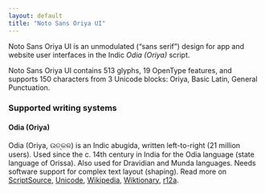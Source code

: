 ```yaml
---
layout: default
title: "Noto Sans Oriya UI"
---
```

Noto Sans Oriya UI is an unmodulated (“sans serif”) design for app and website user interfaces in the Indic _Odia (Oriya)_ script. 

Noto Sans Oriya UI contains 513 glyphs, 19 OpenType features, and supports 150 characters from 3 Unicode blocks: Oriya, Basic Latin, General Punctuation.


### Supported writing systems


#### Odia (Oriya)

Odia (Oriya, <span class='autonym'>ଉତ୍କଳ</span>) is an Indic abugida, written left-to-right (21 million users). Used since the c. 14th century in India for the Odia language (state language of Orissa). Also used for Dravidian and Munda languages. Needs software support for complex text layout (shaping). Read more on [ScriptSource](https://scriptsource.org/scr/Orya), [Unicode](https://www.unicode.org/versions/Unicode13.0.0/ch12.pdf#G10153), [Wikipedia](https://en.wikipedia.org/wiki/ISO_15924:Orya), [Wiktionary](https://en.wiktionary.org/wiki/Category:Oriya_script), [r12a](https://r12a.github.io/scripts/links?iso=Orya).

